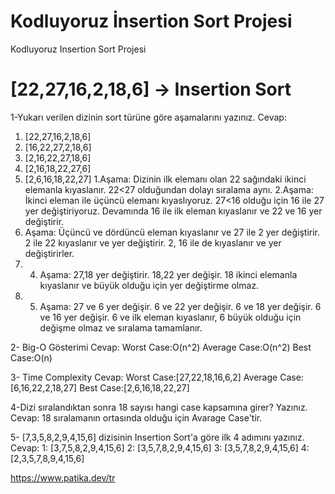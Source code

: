 # Kodluyoruz İnsertion Sort Projesi
Kodluyoruz Insertion Sort Projesi
# [22,27,16,2,18,6] -> Insertion Sort

1-Yukarı verilen dizinin sort türüne göre aşamalarını yazınız.
Cevap:
1. [22,27,16,2,18,6]
2. [16,22,27,2,18,6]
3. [2,16,22,27,18,6]
4. [2,16,18,22,27,6]
5. [2,6,16,18,22,27]
1.Aşama: Dizinin ilk elemanı olan 22 sağındaki ikinci elemanla kıyaslanır. 22<27 olduğundan dolayı sıralama aynı.
2.Aşama: İkinci eleman ile üçüncü elemanı kıyaslıyoruz. 27<16 olduğu için 16 ile 27 yer değiştiriyoruz. Devamında 16 ile ilk eleman kıyaslanır ve 22 ve 16 yer değiştirir.
3. Aşama: Üçüncü ve dördüncü eleman kıyaslanır ve  27 ile 2 yer değiştirir. 2 ile 22 kıyaslanır ve yer değiştirir. 2, 16 ile de kıyaslanır ve yer değiştirirler.
4. 4. Aşama: 27,18 yer değiştirir. 18,22 yer değişir. 18 ikinci elemanla kıyaslanır ve büyük olduğu için yer değiştirme olmaz.
5. 5. Aşama: 27 ve 6 yer değişir. 6 ve 22 yer değişir. 6 ve 18 yer değişir. 6 ve 16 yer değişir. 6 ve ilk eleman kıyaslanır, 6 büyük olduğu için değişme olmaz ve sıralama tamamlanır.

2- Big-O Gösterimi
Cevap:
Worst Case:O(n^2)
Average Case:O(n^2)
Best Case:O(n)

3- Time Complexity
Cevap:
Worst Case:[27,22,18,16,6,2]
Average Case:[6,16,22,2,18,27]
Best Case:[2,6,16,18,22,27]

4-Dizi sıralandıktan sonra 18 sayısı hangi case kapsamına girer? Yazınız.
Cevap:
18 sıralamanın ortasında olduğu için Avarage Case'tir.

5- [7,3,5,8,2,9,4,15,6] dizisinin Insertion Sort'a göre ilk 4 adımını yazınız.
Cevap:
1: [3,7,5,8,2,9,4,15,6]
2: [3,5,7,8,2,9,4,15,6]
3: [3,5,7,8,2,9,4,15,6]
4: [2,3,5,7,8,9,4,15,6]

https://www.patika.dev/tr
